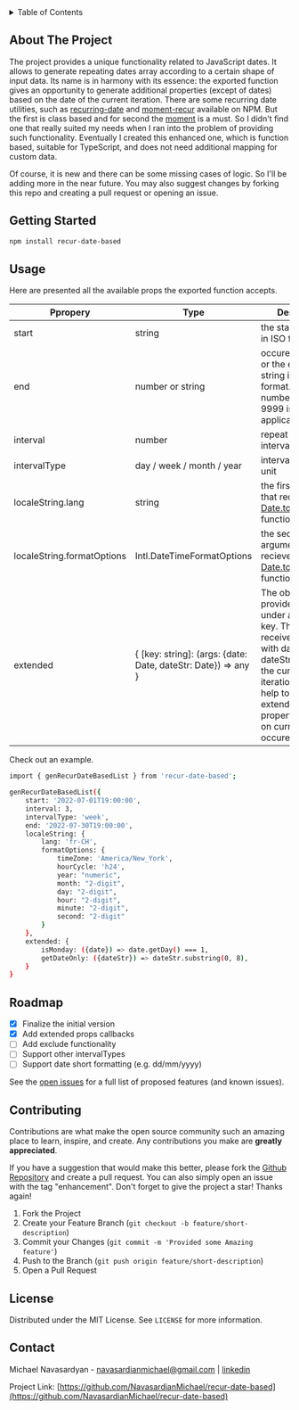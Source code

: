 <details>
  <summary>Table of Contents</summary>
  <ol>
    <li>
      <a href="#about-the-project">About The Project</a>
    </li>
    <li>
      <a href="#getting-started">Getting Started</a>
    </li>
    <li><a href="#usage">Usage</a></li>
    <li><a href="#roadmap">Roadmap</a></li>
    <li><a href="#contributing">Contributing</a></li>
    <li><a href="#license">License</a></li>
    <li><a href="#contact">Contact</a></li>
  </ol>
</details>



<!-- ABOUT THE PROJECT -->
## About The Project

The project provides a unique functionality related to JavaScript dates. It allows to generate repeating dates array according to a certain shape of input data. Its name is in harmony with its essence: the exported function gives an opportunity to generate additional properties (except of dates) based on the date of the current iteration.
There are some recurring date utilities, such as <a target="_blank" href="https://www.npmjs.com/package/recurring-date">recurring-date</a> and <a target="_blank" href="https://www.npmjs.com/package/moment-recur">moment-recur</a> available on NPM. But the first is class based and for second the <a target="_blank" href="https://www.npmjs.com/package/moment">moment</a> is a must. So I didn't find one that really suited my needs when I ran into the problem of providing such functionality․ Eventually I created this enhanced one, which is function based, suitable for TypeScript, and does not need additional mapping for custom data.


Of course, it is new and there can be some missing cases of logic. So I'll be adding more in the near future. You may also suggest changes by forking this repo and creating a pull request or opening an issue.


<!-- GETTING STARTED -->
## Getting Started

```sh
npm install recur-date-based
```
 

<!-- USAGE EXAMPLES -->
## Usage

Here are presented all the available props the exported function accepts.

| Ppropery                   | Type                 | Description  | Default    |
| -------------------------- | -------------        | ------------ | ----------- |
| start                      | string               | the start date string in ISO format | today        |
| end                        | number or string      | occurences count or the end date string in ISO format. The number larger than 9999 is not applicable. | 100 |
| interval                   | number      | repeat by some interval | 10 |
| intervalType               | day / week / month / year | interval measue unit | day |
| localeString.lang          | string | the first argument that recieves the <a target="_blank" href="https://developer.mozilla.org/en-US/docs/Web/JavaScript/Reference/Global_Objects/Date/toLocaleString">Date.toLocaleString</a> function | null |
| localeString.formatOptions          | Intl.DateTimeFormatOptions | the second argument that recieves the <a target="_blank" href="https://developer.mozilla.org/en-US/docs/Web/JavaScript/Reference/Global_Objects/Date/toLocaleString">Date.toLocaleString</a> function | null |
| extended                   | { [key: string]: (args: {date: Date, dateStr: Date}) => any } | The object accepts provided functions under any string key. The function receives an object with date and dateStr options in the current iteration. This can help to generate extended properties based on current occurence | null |

Check out an example.

```sh
import { genRecurDateBasedList } from 'recur-date-based';

genRecurDateBasedList({
    start: '2022-07-01T19:00:00',
    interval: 3,
    intervalType: 'week',
    end: '2022-07-30T19:00:00',
    localeString: {
        lang: 'fr-CH',
        formatOptions: {
            timeZone: 'America/New_York',
            hourCycle: 'h24',
            year: "numeric",
            month: "2-digit",
            day: "2-digit",
            hour: "2-digit",
            minute: "2-digit",
            second: "2-digit"
        }
    },
    extended: {
        isMonday: ({date}) => date.getDay() === 1,
        getDateOnly: ({dateStr}) => dateStr.substring(0, 8),
    }
}
```

<!-- ROADMAP -->
## Roadmap

- [x] Finalize the initial version
- [x] Add extended props callbacks
- [ ] Add exclude functionality
- [ ] Support other intervalTypes
- [ ] Support date short formatting (e.g. dd/mm/yyyy)

See the [open issues](https://github.com/NavasardianMichael/recur-date-based/issues) for a full list of proposed features (and known issues).


<!-- CONTRIBUTING -->
## Contributing

Contributions are what make the open source community such an amazing place to learn, inspire, and create. Any contributions you make are **greatly appreciated**.

If you have a suggestion that would make this better, please fork the <a target="_blank" href="https://github.com/NavasardianMichael/recur-date-based">Github Repository</a> and create a pull request. You can also simply open an issue with the tag "enhancement".
Don't forget to give the project a star! Thanks again!

1. Fork the Project
2. Create your Feature Branch (`git checkout -b feature/short-description`)
3. Commit your Changes (`git commit -m 'Provided some Amazing feature'`)
4. Push to the Branch (`git push origin feature/short-description`)
5. Open a Pull Request


<!-- LICENSE -->
## License

Distributed under the MIT License. See `LICENSE` for more information.


<!-- CONTACT -->
## Contact

Michael Navasardyan - <a target="_blank" href='mailto:navasardianmichael@gmail.com'>navasardianmichael@gmail.com</a> | <a target="_blank" href='https://www.linkedin.com/in/michael-navasardyan'>linkedin</a>

Project Link: [https://github.com/NavasardianMichael/recur-date-based](https://github.com/NavasardianMichael/recur-date-based)
